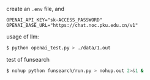 create an `.env` file, and 
```
OPENAI_API_KEY="sk-ACCESS_PASSWORD"
OPENAI_BASE_URL="https://chat.noc.pku.edu.cn/v1"
```

usage of llm:
```bash
$ python openai_test.py > ./data/1.out
```

test of funsearch
```bash
$ nohup python funsearch/run.py > nohup.out 2>&1 &
```
